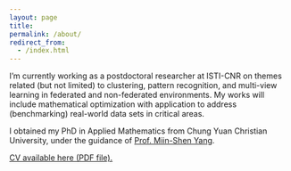 ```yaml
---
layout: page
title:
permalink: /about/
redirect_from:
  - /index.html
---
```

 <!-- <img src="{{ site.baseurl }}/images/Kris.jpg" width="25%"  align="right">  
 <img src="{{ site.baseurl }}/images/Kris.jpg" style="width:25%; float: right; padding: 0px 0px 20px 20px">
 -->

I’m currently working as a postdoctoral researcher at ISTI-CNR on themes related (but not limited) to clustering, pattern recognition, and multi-view learning in federated and non-federated environments. My works will include mathematical optimization with application to address (benchmarking) real-world data sets in critical areas.   

I obtained my PhD in Applied Mathematics from  Chung Yuan Christian University, under the guidance of [Prof. Miin-Shen Yang](https://msyang3.wixsite.com/msyang/english).

[CV available here (PDF file).](https://kristinap09.github.io/pdf/my_cv.pdf)

<br><br>


